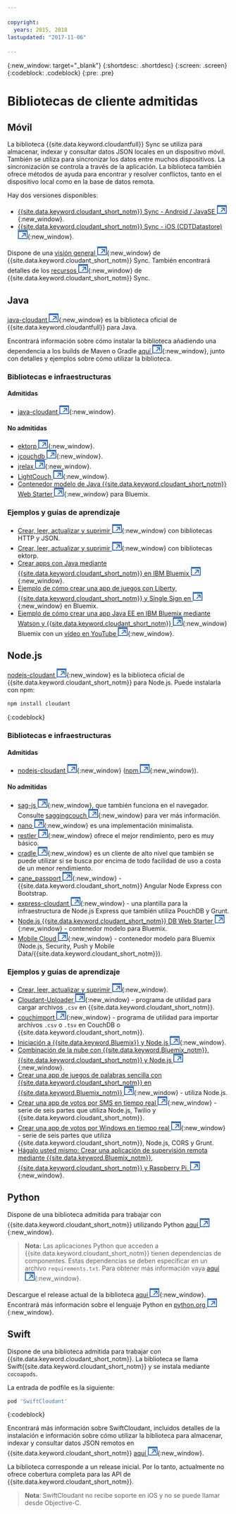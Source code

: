```yaml
---

copyright:
  years: 2015, 2018
lastupdated: "2017-11-06"

---
```


{:new_window: target="_blank"}
{:shortdesc: .shortdesc}
{:screen: .screen}
{:codeblock: .codeblock}
{:pre: .pre}

<!-- Acrolinx: 2017-03-06 -->

# Bibliotecas de cliente admitidas

## Móvil

La biblioteca {{site.data.keyword.cloudantfull}} Sync se utiliza para almacenar, indexar y consultar datos JSON locales en un dispositivo móvil.
También se utiliza para sincronizar los datos entre muchos dispositivos.
La sincronización se controla a través de la aplicación.
La biblioteca también ofrece métodos de ayuda para encontrar y resolver conflictos, tanto en el dispositivo local como en la base de datos remota.

Hay dos versiones disponibles:

-   [{{site.data.keyword.cloudant_short_notm}} Sync - Android / JavaSE ![Icono de enlace externo](../images/launch-glyph.svg "Icono de enlace externo")](https://github.com/cloudant/sync-android){:new_window}.
-   [{{site.data.keyword.cloudant_short_notm}} Sync - iOS (CDTDatastore) ![Icono de enlace externo](../images/launch-glyph.svg "Icono de enlace externo")](https://github.com/cloudant/CDTDatastore){:new_window}.

Dispone de una [visión general ![Icono de enlace externo](../images/launch-glyph.svg "Icono de enlace externo")](https://cloudant.com/product/cloudant-features/sync/){:new_window} de {{site.data.keyword.cloudant_short_notm}} Sync.
También encontrará detalles de los [recursos ![Icono de enlace externo](../images/launch-glyph.svg "Icono de enlace externo")](https://cloudant.com/cloudant-sync-resources/){:new_window} de {{site.data.keyword.cloudant_short_notm}} Sync.

## Java

[java-cloudant ![Icono de enlace externo](../images/launch-glyph.svg "Icono de enlace externo")](https://github.com/cloudant/java-cloudant){:new_window} es la biblioteca oficial de {{site.data.keyword.cloudantfull}} para Java.

Encontrará información sobre cómo instalar la biblioteca añadiendo una dependencia a los builds de Maven o Gradle [aquí ![Icono de enlace externo](../images/launch-glyph.svg "Icono de enlace externo")](https://github.com/cloudant/java-cloudant#installation-and-usage){:new_window},
junto con detalles y ejemplos sobre cómo utilizar la biblioteca.

### Bibliotecas e infraestructuras

#### Admitidas

-   [java-cloudant ![Icono de enlace externo](../images/launch-glyph.svg "Icono de enlace externo")](https://github.com/cloudant/java-cloudant){:new_window}.

#### No admitidas

-   [ektorp ![Icono de enlace externo](../images/launch-glyph.svg "Icono de enlace externo")](http://ektorp.org/){:new_window}.
-   [jcouchdb ![Icono de enlace externo](../images/launch-glyph.svg "Icono de enlace externo")](http://code.google.com/p/jcouchdb/){:new_window}.
-   [jrelax ![Icono de enlace externo](../images/launch-glyph.svg "Icono de enlace externo")](https://github.com/isterin/jrelax){:new_window}.
-   [LightCouch ![Icono de enlace externo](../images/launch-glyph.svg "Icono de enlace externo")](http://www.lightcouch.org/){:new_window}.
-   [Contenedor modelo de Java {{site.data.keyword.cloudant_short_notm}} Web Starter ![Icono de enlace externo](../images/launch-glyph.svg "Icono de enlace externo")](https://ace.ng.bluemix.net/#/store/cloudOEPaneId=store&appTemplateGuid=CloudantJavaBPTemplate&fromCatalog=true){:new_window} para Bluemix.

### Ejemplos y guías de aprendizaje

-   [Crear, leer, actualizar y suprimir ![Icono de enlace externo](../images/launch-glyph.svg "Icono de enlace externo")](https://github.com/cloudant/haengematte/tree/master/java){:new_window} con bibliotecas HTTP y JSON.
-   [Crear, leer, actualizar y suprimir ![Icono de enlace externo](../images/launch-glyph.svg "Icono de enlace externo")](https://github.com/cloudant/haengematte/tree/master/java/CrudWithEktorp){:new_window} con bibliotecas ektorp.
-   [Crear apps con Java mediante {{site.data.keyword.cloudant_short_notm}} en IBM Bluemix ![Icono de enlace externo](../images/launch-glyph.svg "Icono de enlace externo")](https://cloudant.com/blog/building-apps-using-java-with-cloudant-on-ibm-bluemix/){:new_window}.
-   [Ejemplo de cómo crear una app de juegos con Liberty, {{site.data.keyword.cloudant_short_notm}} y Single Sign en ![Icono de enlace externo](../images/launch-glyph.svg "Icono de enlace externo")](http://www.ibm.com/developerworks/cloud/library/cl-multiservicegame-app/index.html?ca=drs-){:new_window} en Bluemix.
-   [Ejemplo de cómo crear una app Java EE en IBM Bluemix mediante Watson y {{site.data.keyword.cloudant_short_notm}} ![Icono de enlace externo](../images/launch-glyph.svg "Icono de enlace externo")](https://developer.ibm.com/bluemix/2014/10/17/building-java-ee-app-ibm-bluemix-using-watson-cloudant/){:new_window} Bluemix con un [vídeo en YouTube ![Icono de enlace externo](../images/launch-glyph.svg "Icono de enlace externo")](https://www.youtube.com/watch?feature=youtu.be&v=9AFMY6m0LIU&app=desktop){:new_window}.


## Node.js

[nodejs-cloudant ![Icono de enlace externo](../images/launch-glyph.svg "Icono de enlace externo")](https://github.com/cloudant/nodejs-cloudant){:new_window} es la biblioteca oficial de {{site.data.keyword.cloudant_short_notm}} para Node.js.
Puede instalarla con npm:

```sh
npm install cloudant
```
{:codeblock}

### Bibliotecas e infraestructuras

#### Admitidas

-   [nodejs-cloudant ![Icono de enlace externo](../images/launch-glyph.svg "Icono de enlace externo")](https://github.com/cloudant/nodejs-cloudant){:new_window} ([npm ![Icono de enlace externo](../images/launch-glyph.svg "Icono de enlace externo")](https://www.npmjs.org/package/cloudant){:new_window}).

#### No admitidas

-   [sag-js ![Icono de enlace externo](../images/launch-glyph.svg "Icono de enlace externo")](https://github.com/sbisbee/sag-js){:new_window}, que también funciona en el navegador.
    Consulte [saggingcouch ![Icono de enlace externo](../images/launch-glyph.svg "Icono de enlace externo")](https://github.com/sbisbee/saggingcouch.com){:new_window} para ver más información.
-   [nano ![Icono de enlace externo](../images/launch-glyph.svg "Icono de enlace externo")](https://github.com/dscape/nano){:new_window} es una implementación minimalista.
-   [restler ![Icono de enlace externo](../images/launch-glyph.svg "Icono de enlace externo")](https://github.com/danwrong/restler){:new_window} ofrece el mejor rendimiento, pero es muy básico.
-   [cradle ![Icono de enlace externo](../images/launch-glyph.svg "Icono de enlace externo")](https://github.com/flatiron/cradle){:new_window} es un cliente de alto nivel que también se puede utilizar si se busca por encima de todo facilidad de uso a costa de un menor rendimiento.
-   [cane_passport ![Icono de enlace externo](../images/launch-glyph.svg "Icono de enlace externo")](https://github.com/ddemichele/cane_passport){:new_window} - {{site.data.keyword.cloudant_short_notm}} Angular Node Express con Bootstrap.
-   [express-cloudant ![Icono de enlace externo](../images/launch-glyph.svg "Icono de enlace externo")](https://github.com/cloudant-labs/express-cloudant){:new_window} - una plantilla para la infraestructura de Node.js Express que también utiliza PouchDB y Grunt.
-   [Node.js {{site.data.keyword.cloudant_short_notm}} DB Web Starter ![Icono de enlace externo](../images/launch-glyph.svg "Icono de enlace externo")](https://ace.ng.bluemix.net/#/store/cloudOEPaneId=store&appTemplateGuid=nodejscloudantbp&fromCatalog=true){:new_window} - contenedor modelo para Bluemix.
-   [Mobile Cloud ![Icono de enlace externo](../images/launch-glyph.svg "Icono de enlace externo")](https://ace.ng.bluemix.net/#/store/cloudOEPaneId=store&appTemplateGuid=mobileBackendStarter&fromCatalog=true){:new_window} - contenedor modelo para Bluemix (Node.js, Security, Push y Mobile Data/{{site.data.keyword.cloudant_short_notm}}).

### Ejemplos y guías de aprendizaje

-   [Crear, leer, actualizar y suprimir ![Icono de enlace externo](../images/launch-glyph.svg "Icono de enlace externo")](https://github.com/cloudant/haengematte/tree/master/nodejs){:new_window}.
-   [Cloudant-Uploader ![Icono de enlace externo](../images/launch-glyph.svg "Icono de enlace externo")](https://github.com/garbados/Cloudant-Uploader){:new_window} - programa de utilidad para cargar archivos `.csv` en {{site.data.keyword.cloudant_short_notm}}.
-   [couchimport ![Icono de enlace externo](../images/launch-glyph.svg "Icono de enlace externo")](https://github.com/glynnbird/couchimport){:new_window} - programa de utilidad para importar archivos `.csv` o `.tsv` en CouchDB o {{site.data.keyword.cloudant_short_notm}}.
-   [Iniciación a {{site.data.keyword.Bluemix}} y Node.js ![Icono de enlace externo](../images/launch-glyph.svg "Icono de enlace externo")](http://thoughtsoncloud.com/2014/07/getting-started-ibm-bluemix-node-js/){:new_window}.
-   [Combinación de la nube con {{site.data.keyword.Bluemix_notm}}, {{site.data.keyword.cloudant_short_notm}} y Node.js ![Icono de enlace externo](../images/launch-glyph.svg "Icono de enlace externo")](https://gigadom.wordpress.com/2014/08/15/a-cloud-medley-with-ibm-bluemix-cloudant-db-and-node-js/){:new_window}.
-   [Crear una app de juegos de palabras sencilla con {{site.data.keyword.cloudant_short_notm}} en {{site.data.keyword.Bluemix_notm}} ![Icono de enlace externo](../images/launch-glyph.svg "Icono de enlace externo")](http://www.ibm.com/developerworks/cloud/library/cl-guesstheword-app/index.html?ca=drs-){:new_window} - utiliza Node.js.
-   [Crear una app de votos por SMS en tiempo real ![Icono de enlace externo](../images/launch-glyph.svg "Icono de enlace externo")](https://www.twilio.com/blog/2012/09/building-a-real-time-sms-voting-app-part-1-node-js-couchdb.html){:new_window} - serie de seis partes que utiliza Node.js, Twilio y {{site.data.keyword.cloudant_short_notm}}.
-   [Crear una app de votos por Windows en tiempo real ![Icono de enlace externo](../images/launch-glyph.svg "Icono de enlace externo")](http://msopentech.com/blog/2013/12/19/tutorial-building-multi-tier-windows-azure-web-application-use-cloudants-couchdb-service-node-js-cors-grunt-2/){:new_window} - serie de seis partes que utiliza {{site.data.keyword.cloudant_short_notm}}, Node.js, CORS y Grunt.
-   [Hágalo usted mismo: Crear una aplicación de supervisión remota mediante {{site.data.keyword.Bluemix_notm}}, {{site.data.keyword.cloudant_short_notm}} y Raspberry Pi. ![Icono de enlace externo](../images/launch-glyph.svg "Icono de enlace externo")](http://www.ibm.com/developerworks/library/ba-remoteservpi-app/index.html){:new_window}.

## Python

Dispone de una biblioteca admitida para trabajar con {{site.data.keyword.cloudant_short_notm}} utilizando Python [aquí ![Icono de enlace externo](../images/launch-glyph.svg "Icono de enlace externo")](https://github.com/cloudant/python-cloudant){:new_window}.

>   **Nota:** Las aplicaciones Python que acceden a {{site.data.keyword.cloudant_short_notm}} tienen dependencias de componentes. Estas dependencias se deben especificar en un archivo `requirements.txt`. Para obtener más información vaya [aquí ![Icono de enlace externo](../images/launch-glyph.svg "Icono de enlace externo")](https://pip.readthedocs.io/en/1.1/requirements.html){:new_window}.

Descargue el release actual de la biblioteca [aquí ![Icono de enlace externo](../images/launch-glyph.svg "Icono de enlace externo")](https://pypi.python.org/pypi/cloudant/){:new_window}.
Encontrará más información sobre el lenguaje Python en [python.org ![Icono de enlace externo](../images/launch-glyph.svg "Icono de enlace externo")](https://www.python.org/about/){:new_window}. 

## Swift

Dispone de una biblioteca admitida para trabajar con {{site.data.keyword.cloudant_short_notm}}.
La biblioteca se llama Swift{{site.data.keyword.cloudant_short_notm}} y se instala mediante `cocoapods`.

La entrada de podfile es la siguiente:

```sh
pod 'SwiftCloudant'
```
{:codeblock}

Encontrará más información sobre SwiftCloudant,
incluidos detalles de la instalación e información sobre cómo utilizar la biblioteca para almacenar, indexar y consultar datos JSON remotos en {{site.data.keyword.cloudant_short_notm}} [aquí ![Icono de enlace externo](../images/launch-glyph.svg "Icono de enlace externo")](https://github.com/cloudant/swift-cloudant){:new_window}.

La biblioteca corresponde a un release inicial.
Por lo tanto, actualmente no ofrece cobertura completa para las API de {{site.data.keyword.cloudant_short_notm}}. 

>   **Nota**: SwiftCloudant no recibe soporte en iOS y no se puede llamar desde Objective-C.
